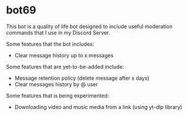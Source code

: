 # bot69
This bot is a quality of life bot designed to include useful moderation commands that I use in my Discord Server.

Some features that the bot includes:
- Clear message history up to x messages

Some features that are yet-to-be-added include:
- Message retention policy (delete message after x days)
- Clear messages history by @ user

Some features that is being experimented:
- Downloading video and music media from a link (using yt-dlp library)
